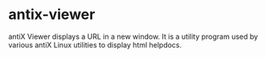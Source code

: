 # antix-viewer

 antiX Viewer displays a URL in a new window. It is a utility program used by
 various antiX Linux utilities to display html helpdocs.
 
